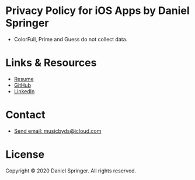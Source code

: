 # Privacy Policy for iOS Apps by Daniel Springer

- ColorFull, Prime and Guess do not collect data.

# Links & Resources

- [Resume](https://github.com/DaniSpringer/docs/tree/master/resume)
- [GitHub](https://github.com/DaniSpringer)
- [LinkedIn](https://www.linkedin.com/in/imdanielspringer/)

# Contact
- [Send email: musicbyds@icloud.com](mailto:musicbyds@icloud.com)

# License
Copyright © 2020 Daniel Springer. All rights reserved.